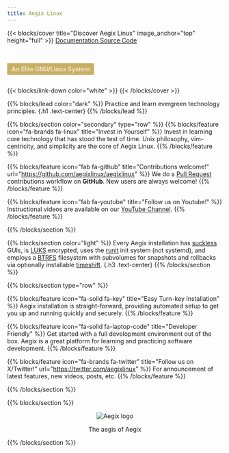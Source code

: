 ```yaml
---
title: Aegix Linux
---
```


{{< blocks/cover title="Discover Aegix Linux" image_anchor="top" height="full" >}}
<a class="btn btn-lg btn-dark me-3 mb-4" href="/docs/">
  Documentation <i class="fas fa-arrow-alt-circle-right ms-2"></i>
</a>
<a class="btn btn-lg btn-secondary me-3 mb-4" href="https://github.com/AegixLinux">
  Source Code <i class="fab fa-github ms-2 "></i>
</a>
<!-- <a class="btn btn-lg btn-warning me-3 mb-4" href="/docs/vulnerability-mitigation/">
  XZ Vulnerability Mitigation <i class="fas fa-exclamation-triangle ms-2"></i>
</a> -->
<br>
<p class="lead mt-5" style="background-color: rgba(174, 134, 18, 0.65) !important; color: #ece3ce !important; display: inline-block; padding: 5px 10px; font-weight: bold;">An Elite GNU/Linux System</p>

{{< blocks/link-down color="white" >}}
{{< /blocks/cover >}}


{{% blocks/lead color="dark" %}}
Practice and learn evergreen technology principles.
{.h1 .text-center}
{{% /blocks/lead %}}


{{% blocks/section color="secondary" type="row" %}}
{{% blocks/feature icon="fa-brands fa-linux" title="Invest in Yourself" %}}
Invest in learning core technology that has stood the test of time. Unix philosophy, vim-centricity, and simplicity are the core of Aegix Linux.
{{% /blocks/feature %}}


{{% blocks/feature icon="fab fa-github" title="Contributions welcome!" url="https://github.com/aegixlinux/aegixlinux" %}}
We do a [Pull Request](https://github.com/aegixlinux/aegixlinux/pulls) contributions workflow on **GitHub**. New users are always welcome!
{{% /blocks/feature %}}


{{% blocks/feature icon="fab fa-youtube" title="Follow us on Youtube!" %}}
Instructional videos are available on our [YouTube Channel](https://www.youtube.com/@aegixlinux).
{{% /blocks/feature %}}


{{% /blocks/section %}}


{{% blocks/section color="light" %}}
Every Aegix installation has [suckless](https://suckless.org/) GUIs, is [LUKS](https://gitlab.com/cryptsetup/cryptsetup/) encrypted, uses the [runit](http://smarden.org/runit/) init system (not systemd), and employs a [BTRFS](https://btrfs.readthedocs.io/en/latest/) filesystem with subvolumes for snapshots and rollbacks via optionally installable [timeshift](https://teejeetech.com/timeshift/).
{.h3 .text-center}
{{% /blocks/section %}}


{{% blocks/section type="row" %}}

{{% blocks/feature icon="fa-solid fa-key" title="Easy Turn-key Installation" %}}
Aegix installation is straight-forward, providing automated setup to get you up and running quickly and securely.
{{% /blocks/feature %}}

{{% blocks/feature icon="fa-solid fa-laptop-code" title="Developer Friendly" %}}
Get started with a full development environment out of the box. Aegix is a great platform for learning and practicing software development.
{{% /blocks/feature %}}

{{% blocks/feature icon="fa-brands fa-twitter" title="Follow us on X/Twitter!" url="https://twitter.com/aegixlinux" %}}
For announcement of latest features, new videos, posts, etc.
{{% /blocks/feature %}}

{{% /blocks/section %}}


{{% blocks/section %}}
<div style="text-align: center;">
  <img src="/aegix-icon-1.png" alt="Aegix logo" style="max-width: 300px; height: auto;">
  <p>The aegis of Aegix</p>
</div>
{{% /blocks/section %}}
